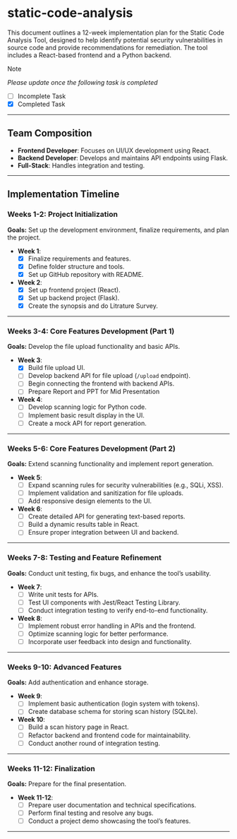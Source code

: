 # static-code-analysis

This document outlines a 12-week implementation plan for the Static Code Analysis Tool, designed to help identify potential security vulnerabilities in source code and provide recommendations for remediation. The tool includes a React-based frontend and a Python backend.

>[!NOTE]
>*Please update once the following task is completed*
>- [ ] Incomplete Task
>- [x] Completed Task

---

## Team Composition
- **Frontend Developer**: Focuses on UI/UX development using React.
- **Backend Developer**: Develops and maintains API endpoints using Flask.
- **Full-Stack**: Handles integration and testing.

---

## Implementation Timeline

### **Weeks 1-2: Project Initialization**
**Goals:** Set up the development environment, finalize requirements, and plan the project.

- **Week 1**:
  - [x] Finalize requirements and features.
  - [x] Define folder structure and tools.
  - [x] Set up GitHub repository with README.

- **Week 2**:
  - [x] Set up frontend project (React).
  - [x] Set up backend project (Flask).
  - [x] Create the synopsis and do Litrature Survey.

---

### **Weeks 3-4: Core Features Development (Part 1)**
**Goals:** Develop the file upload functionality and basic APIs.

- **Week 3**:
  - [x] Build file upload UI.
  - [ ] Develop backend API for file upload (`/upload` endpoint).
  - [ ] Begin connecting the frontend with backend APIs.
  - [ ] Prepare Report and PPT for Mid Presentation

- **Week 4**:
  - [ ] Develop scanning logic for Python code.
  - [ ] Implement basic result display in the UI.
  - [ ] Create a mock API for report generation.

---

### **Weeks 5-6: Core Features Development (Part 2)**
**Goals:** Extend scanning functionality and implement report generation.

- **Week 5**:
  - [ ] Expand scanning rules for security vulnerabilities (e.g., SQLi, XSS).
  - [ ] Implement validation and sanitization for file uploads.
  - [ ] Add responsive design elements to the UI.

- **Week 6**:
  - [ ] Create detailed API for generating text-based reports.
  - [ ] Build a dynamic results table in React.
  - [ ] Ensure proper integration between UI and backend.

---

### **Weeks 7-8: Testing and Feature Refinement**
**Goals:** Conduct unit testing, fix bugs, and enhance the tool’s usability.

- **Week 7**:
  - [ ] Write unit tests for APIs.
  - [ ] Test UI components with Jest/React Testing Library.
  - [ ] Conduct integration testing to verify end-to-end functionality.

- **Week 8**:
  - [ ] Implement robust error handling in APIs and the frontend.
  - [ ] Optimize scanning logic for better performance.
  - [ ] Incorporate user feedback into design and functionality.

---

### **Weeks 9-10: Advanced Features**
**Goals:** Add authentication and enhance storage.

- **Week 9**:
  - [ ] Implement basic authentication (login system with tokens).
  - [ ] Create database schema for storing scan history (SQLite).

- **Week 10**:
  - [ ] Build a scan history page in React.
  - [ ] Refactor backend and frontend code for maintainability.
  - [ ] Conduct another round of integration testing.

---

### **Weeks 11-12: Finalization**
**Goals:** Prepare for the final presentation.

- **Week 11-12**:
  - [ ] Prepare user documentation and technical specifications.
  - [ ] Perform final testing and resolve any bugs.
  - [ ] Conduct a project demo showcasing the tool’s features.

---
